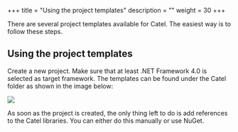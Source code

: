 +++
title = "Using the project templates"
description = ""
weight = 30
+++

There are several project templates available for Catel. The easiest way is to follow these steps.

## Using the project templates

Create a new project. Make sure that at least .NET Framework 4.0 is selected as target framework. The templates can be found under the Catel folder as shown in the image below:

![](../../../images/setup-deployment/code-snippets-templates/using-the-project-templates/wpf.png)

As soon as the project is created, the only thing left to do is add references to the Catel libraries. You can either do this manually or use NuGet.

